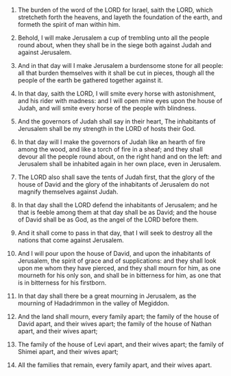 1. The burden of the word of the LORD for Israel, saith the LORD,
which stretcheth forth the heavens, and layeth the foundation of the
earth, and formeth the spirit of man within him.

2. Behold, I will make Jerusalem a cup of trembling unto all the
people round about, when they shall be in the siege both against Judah
and against Jerusalem.

3. And in that day will I make Jerusalem a burdensome stone for all
people: all that burden themselves with it shall be cut in pieces,
though all the people of the earth be gathered together against it.

4. In that day, saith the LORD, I will smite every horse with
astonishment, and his rider with madness: and I will open mine eyes
upon the house of Judah, and will smite every horse of the people with
blindness.

5. And the governors of Judah shall say in their heart, The
inhabitants of Jerusalem shall be my strength in the LORD of hosts
their God.

6. In that day will I make the governors of Judah like an hearth of
fire among the wood, and like a torch of fire in a sheaf; and they
shall devour all the people round about, on the right hand and on the
left: and Jerusalem shall be inhabited again in her own place, even in
Jerusalem.

7. The LORD also shall save the tents of Judah first, that the glory
of the house of David and the glory of the inhabitants of Jerusalem do
not magnify themselves against Judah.

8. In that day shall the LORD defend the inhabitants of Jerusalem;
and he that is feeble among them at that day shall be as David; and
the house of David shall be as God, as the angel of the LORD before
them.

9. And it shall come to pass in that day, that I will seek to
destroy all the nations that come against Jerusalem.

10. And I will pour upon the house of David, and upon the
inhabitants of Jerusalem, the spirit of grace and of supplications:
and they shall look upon me whom they have pierced, and they shall
mourn for him, as one mourneth for his only son, and shall be in
bitterness for him, as one that is in bitterness for his firstborn.

11. In that day shall there be a great mourning in Jerusalem, as the
mourning of Hadadrimmon in the valley of Megiddon.

12. And the land shall mourn, every family apart; the family of the
house of David apart, and their wives apart; the family of the house
of Nathan apart, and their wives apart;

13. The family of the house
of Levi apart, and their wives apart; the family of Shimei apart, and
their wives apart;

14. All the families that remain, every family
apart, and their wives apart.